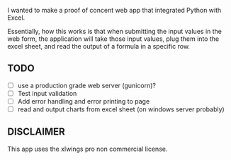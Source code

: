 I wanted to make a proof of concent web app that integrated Python with Excel.

Essentially, how this works is that when submitting the input values in the web form, the application will take those input values, plug them into the excel sheet, and read the output of a formula in a specific row.

## TODO
 - [ ] use a production grade web server (gunicorn)?
 - [ ] Test input validation
 - [ ] Add error handling and error printing to page
 - [ ] read and output charts from excel sheet (on windows server probably)

## DISCLAIMER
This app uses the xlwings pro non commercial license.
